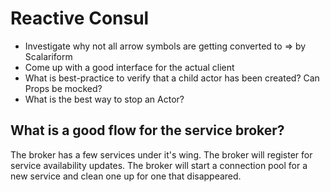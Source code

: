 # Reactive Consul

* Investigate why not all arrow symbols are getting converted to ⇒ by Scalariform
* Come up with a good interface for the actual client
* What is best-practice to verify that a child actor has been created? Can Props be mocked?
* What is the best way to stop an Actor?

## What is a good flow for the service broker?

The broker has a few services under it's wing.
The broker will register for service availability updates.
The broker will start a connection pool for a new service and clean one up for one that disappeared.
